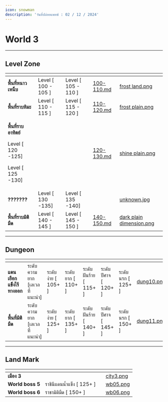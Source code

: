 ```yaml
---
icon: snowman
description: 'วันที่ปล่อยแพทช์ : 02 / 12 / 2024'
---
```


# World 3

***

## **Level Zone**

<table data-view="cards"><thead><tr><th></th><th></th><th></th><th data-hidden data-card-target data-type="content-ref"></th><th data-hidden data-card-cover data-type="files"></th></tr></thead><tbody><tr><td><strong>พื้นที่หนาวเหน็บ</strong></td><td>Level  [ 100 - 105 ]</td><td>Level  [ 105 - 110 ]</td><td><a href="../area-monster/100-110.md">100-110.md</a></td><td><a href="../.gitbook/assets/frost land.png">frost land.png</a></td></tr><tr><td><strong>พื้นที่ราบหิมะ</strong></td><td>Level  [ 110 - 115 ]</td><td>Level  [ 115 - 120 ]</td><td><a href="../area-monster/110-120.md">110-120.md</a></td><td><a href="../.gitbook/assets/frost plain.png">frost plain.png</a></td></tr><tr><td><p><strong>พื้นที่ราบอาทิตย์</strong></p><p>Level  [ 120 -125]</p><p>Level  [ 125 -130]</p></td><td></td><td></td><td><a href="../area-monster/120-130.md">120-130.md</a></td><td><a href="../.gitbook/assets/shine plain.png">shine plain.png</a></td></tr><tr><td><strong>???????</strong></td><td>Level  [ 130 -135]</td><td>Level  [ 135 -140]</td><td></td><td><a href="../.gitbook/assets/unknown.jpg">unknown.jpg</a></td></tr><tr><td><strong>พื้นที่ราบมิติมืด</strong></td><td>Level  [ 140 - 145 ]</td><td>Level  [ 145 - 150 ]</td><td><a href="../area-monster/140-150.md">140-150.md</a></td><td><a href="../.gitbook/assets/dark plain dimension.png">dark plain dimension.png</a></td></tr></tbody></table>

***

## **Dungeon**

<table data-view="cards"><thead><tr><th></th><th></th><th></th><th></th><th></th><th></th><th></th><th data-hidden data-card-cover data-type="files"></th></tr></thead><tbody><tr><td><strong>แดนเยือกแข็งไร้ทางออก</strong></td><td>ระดับความยาก [เลเวลที่แนะนำ]</td><td>ระดับ ง่าย [ 105+ ]</td><td>ระดับ ยาก [ 110+ ]</td><td>ระดับ ฝันร้าย [ 115+ ]</td><td>ระดับ ปีศาจ [ 120+ ]</td><td>ระดับ นรก [ 125+ ]</td><td><a href="../.gitbook/assets/dung10.png">dung10.png</a></td></tr><tr><td><strong>พื้นที่มิติมืด</strong></td><td>ระดับความยาก [เลเวลที่แนะนำ]</td><td>ระดับ ง่าย [ 125+ ]</td><td>ระดับ ยาก [ 135+ ]</td><td>ระดับ ฝันร้าย [ 140+ ]</td><td>ระดับ ปีศาจ [ 145+ ]</td><td>ระดับ นรก [ 150+ ]</td><td><a href="../.gitbook/assets/dung11.png">dung11.png</a></td></tr></tbody></table>

***

## **Land Mark**

<table data-view="cards"><thead><tr><th></th><th></th><th></th><th data-hidden data-card-cover data-type="files"></th></tr></thead><tbody><tr><td><strong>เมือง 3</strong></td><td></td><td></td><td><a href="../.gitbook/assets/city3.png">city3.png</a></td></tr><tr><td><strong>World boss 5</strong></td><td>ราชินีแดนน้ำแข็ง [ 125+ ]</td><td></td><td><a href="../.gitbook/assets/wb05.png">wb05.png</a></td></tr><tr><td><strong>World boss 6</strong></td><td>ราชามิติมืด [ 150+ ]</td><td></td><td><a href="../.gitbook/assets/wb06.png">wb06.png</a></td></tr></tbody></table>
